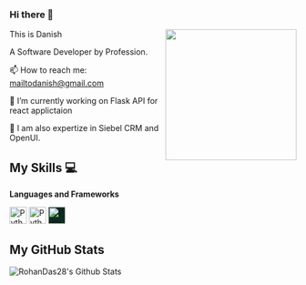 ### Hi there 👋
<img align='right' src="https://media.giphy.com/media/M9gbBd9nbDrOTu1Mqx/giphy.gif" width="230">

This is Danish 

A Software Developer by Profession.

📫 How to reach me: mailtodanish@gmail.com

🔭 I’m currently working on Flask API for react applictaion

🌱 I am also expertize in Siebel CRM and OpenUI.

## My Skills :computer:

 **Languages and Frameworks**
 
  <img alt="Python" width="30px" src="https://simpleicons.org/icons/python.svg"/>   
  <img alt="Python" width="30px" src="https://simpleicons.org/icons/flask.svg"/>  
<img style="background-color: rgb(9, 46, 32);" alt="Python" width="30px" src="https://simpleicons.org/icons/django.svg" />


## **My GitHub Stats**

<img align="left" alt="RohanDas28's Github Stats" src="https://github-readme-stats.vercel.app/api?username=mailtodanish&show_icons=true&hide_border=true" />

<!--
**mailtodanish/mailtodanish** is a ✨ _special_ ✨ repository because its `README.md` (this file) appears on your GitHub profile.

Here are some ideas to get you started:

- 🔭 I’m currently working on ...
- 🌱 I’m currently learning ...
- 👯 I’m looking to collaborate on ...
- 🤔 I’m looking for help with ...
- 💬 Ask me about ...
- 📫 How to reach me: ...
- 😄 Pronouns: ...
- ⚡ Fun fact: ...
-->
